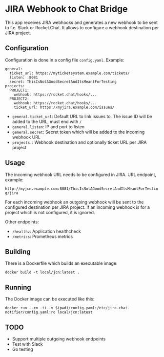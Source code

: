 # JIRA Webhook to Chat Bridge

This app receives JIRA webhooks and generates a new webhook to be sent to
f.e. Slack or Rocket.Chat. It allows to configure a webhook destination
per JIRA project.

## Configuration

Configuration is done in a config file `config.yaml`. Example:

```
general:
  ticket_url: https://myticketsystem.example.com/tickets/
  listen: :8081
  secret: ThisIsNotAGoodSecretAndItsMeantForTesting
projects:
  PROJECT1:
    webhook: https://rocket.chat/hooks/...
  PROJECT2:
    webhook: https://rocket.chat/hooks/...
    ticket_url: https://myjira.example.com/issues/
```

* `general.ticket_url`: Default URL to link issues to. The issue ID will
   be added to the URL, must end with `/`
* `general.listen`: IP and port to listen
* `general.secret`: Secret token which will be added to the incoming webhook URL
* `projects.`: Webhook destination and optionally ticket URL per JIRA project

## Usage

The incoming webhook URL needs to be configured in JIRA. URL endpoint, example:

`http://myjcn.example.com:8081/ThisIsNotAGoodSecretAndItsMeantForTesting/jira`

For each incoming webhook an outgoing webhook will be sent to the configured
destination per JIRA project. If an incoming webhook is for a project which
is not configured, it is ignored.

Other endpoints:

* `/healthz`: Application healthcheck
* `/metrics`: Prometheus metrics

## Building

There is a Dockerfile which builds an executable image:

```
docker build -t local/jcn:latest .
```

## Running

The Docker image can be executed like this:

```
docker run --rm -ti -v $(pwd)/config.yaml:/etc/jira-chat-notifier/config.yaml:ro local/jcn:latest
```

## TODO

* Support multiple outgoing webhook endpoints
* Test with Slack
* Go testing
